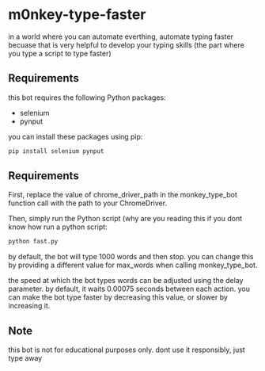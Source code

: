 # m0nkey-type-faster

in a world where you can automate everthing, automate typing faster becuase that is very helpful to develop your typing skills (the part where you type a script to type faster) 

## Requirements

this bot requires the following Python packages:

- selenium
- pynput

you can install these packages using pip:

```bash
pip install selenium pynput
```


## Requirements
First, replace the value of chrome_driver_path in the monkey_type_bot function call with the path to your ChromeDriver.

Then, simply run the Python script (why are you reading this if you dont know how run a python script:
```bash
python fast.py
```
by default, the bot will type 1000 words and then stop. you can change this by providing a different value for max_words when calling monkey_type_bot.

the speed at which the bot types words can be adjusted using the delay parameter. by default, it waits 0.00075 seconds between each action. you can make the bot type faster by decreasing this value, or slower by increasing it.

## Note

this bot is not for educational purposes only. dont use it responsibly, just type away
